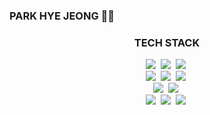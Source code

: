 ### PARK HYE JEONG 👏🏻


<!--내용 부분-->
<h3 align="center"> TECH STACK </h3>
<div align="center">
  <img src="https://img.shields.io/badge/SPRING-6DB33F?style=for-the-badge&logo=Spring&logoColor=white">&nbsp
  <img src="https://img.shields.io/badge/springboot-6DB33F?style=for-the-badge&logo=springboot&logoColor=white">&nbsp
  <img src="https://img.shields.io/badge/Node.js-339933?style=for-the-badge&logo=Node.js&logoColor=white">&nbsp
  <br>
  <img src="https://img.shields.io/badge/JUnit5-25A162?style=for-the-badge&logo=JUnit5&logoColor=white">&nbsp
  <img src="https://img.shields.io/badge/Hibernate-59666C?style=for-the-badge&logo=Hibernate&logoColor=white">&nbsp
  <img src="https://img.shields.io/badge/Thymeleaf-005F0F?style=for-the-badge&logo=Thymeleaf&logoColor=white">&nbsp
  <br>
  <img src="https://img.shields.io/badge/MySQL-4479A1?style=for-the-badge&logo=MySQL&logoColor=white">&nbsp
  <img src="https://img.shields.io/badge/mongoDB-47A248?style=for-the-badge&logo=MongoDB&logoColor=white"/>&nbsp
  <br>
  <img src="https://img.shields.io/badge/java-007396?style=for-the-badge&logo=OpenJDK&logoColor=white">&nbsp
  <img src="https://img.shields.io/badge/c/c++-00599C?style=for-the-badge&logo=c%2B%2B&logoColor=white">&nbsp
  <img src="https://img.shields.io/badge/Python-3776AB?style=for-the-badge&logo=Python&logoColor=white">&nbsp
  <br>  
</div>

<!-- 백준 티어
[![Solved.ac Profile](http://mazassumnida.wtf/api/v2/generate_badge?boj=311516h)](https://solved.ac/311516h/)
-->

<!--
![Anurag's GitHub stats](https://github-readme-stats.vercel.app/api?username=311516h&theme=graywhite)
![Top Langs](https://github-readme-stats.vercel.app/api/top-langs/?username=311516h&layout=compact)
-->
